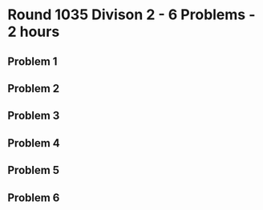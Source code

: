 # Round 1035 Divison 2 - 6 Problems - 2 hours

## Problem 1

## Problem 2

## Problem 3

## Problem 4

## Problem 5

## Problem 6
